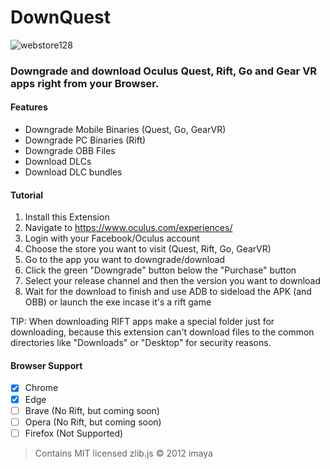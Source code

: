 # DownQuest
![webstore128](https://user-images.githubusercontent.com/34898868/130856005-db1667f7-f191-4e2e-b0bd-938a9dc06364.png)
### Downgrade and download Oculus Quest, Rift, Go and Gear VR apps right from your Browser.

#### Features
- Downgrade Mobile Binaries (Quest, Go, GearVR)
- Downgrade PC Binaries (Rift)
- Downgrade OBB Files
- Download DLCs
- Download DLC bundles

#### Tutorial
1. Install this Extension
2. Navigate to https://www.oculus.com/experiences/
3. Login with your Facebook/Oculus account
4. Choose the store you want to visit (Quest, Rift, Go, GearVR)
5. Go to the app you want to downgrade/download
6. Click the green "Downgrade" button below the "Purchase" button
7. Select your release channel and then the version you want to download
8. Wait for the download to finish and use ADB to sideload the APK (and OBB) or launch the exe incase it's a rift game

TIP: When downloading RIFT apps make a special folder just for downloading, because this extension can't download files to the common directories like "Downloads" or "Desktop" for security reasons.

#### Browser Support
- [x] Chrome
- [x] Edge
- [ ] Brave     (No Rift, but coming soon)
- [ ] Opera     (No Rift, but coming soon)
- [ ] Firefox   (Not Supported)

>Contains MIT licensed zlib.js © 2012 imaya
